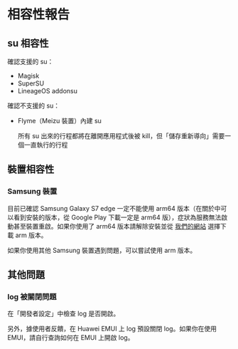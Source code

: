 # 相容性報告

## su 相容性

確認支援的 su：

* Magisk
* SuperSU
* LineageOS addonsu

確認不支援的 su：

* Flyme（Meizu 裝置）內建 su
  
  所有 su 出來的行程都將在離開應用程式後被 kill，但「儲存重新導向」需要一個一直執行的行程

## 裝置相容性

### Samsung 裝置

目前已確認 Samsung Galaxy S7 edge 一定不能使用 arm64 版本（在關於中可以看到安裝的版本，從 Google Play 下載一定是 arm64 版），症狀為服務無法啟動甚至裝置重啟。如果你使用了 arm64 版本請解除安裝並從 [我們的網站](https://rikka.app/storage_redirect) 選擇下載 arm 版本。

如果你使用其他 Samsung 裝置遇到問題，可以嘗試使用 arm 版本。

## 其他問題

### log 被關閉問題

在「開發者設定」中檢查 log 是否開啟。

另外，據使用者反饋，在 Huawei EMUI 上 log 預設關閉 log。如果你在使用 EMUI，請自行查詢如何在 EMUI 上開啟 log。